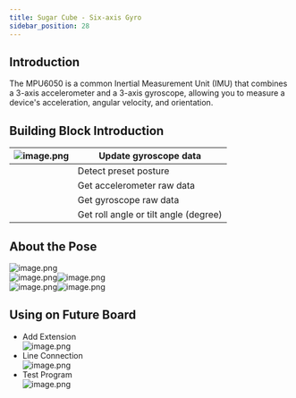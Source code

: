 ```yaml
---
title: Sugar Cube - Six-axis Gyro
sidebar_position: 28
---
```



## Introduction
The MPU6050 is a common Inertial Measurement Unit (IMU) that combines a 3-axis accelerometer and a 3-axis gyroscope, allowing you to measure a device's acceleration, angular velocity, and orientation.





## Building Block Introduction
| ![image.png](1697435210314-604596d3-b38f-4c52-96a2-d4175d6da21b.png) | Update gyroscope data |
| --- | --- |
|  | Detect preset posture |
|  | Get accelerometer raw data |
|  | Get gyroscope raw data |
|  | Get roll angle or tilt angle (degree) |





## About the Pose
![image.png](1697429033748-1b55a2af-d3db-4693-89c9-60262fe7f19e.png)<br />![image.png](1697429247800-a02b2f13-4482-4f21-b2ce-355a8db88a05.png)![image.png](1697429341836-4b675124-edc0-465b-9790-baab50fe824f.png)<br />![image.png](1697429461859-d0a7da24-1477-4d05-ab9f-8f8426a05840.png)![image.png](1697429472218-19ae6765-9b78-4f6e-8ac8-963ef82b66f4.png)





## Using on Future Board
- Add Extension<br />![image.png](1697426656536-8ea81180-8b39-4d5d-8d2f-7605c92a1970.png)
- Line Connection<br /> ![image.png](1697426964632-abf76ce0-029f-4e7b-89d6-cbdfc1217128.png)
- Test Program<br />![image.png](1697427573870-b24f8bf8-b3c2-437f-abef-2ac606938480.png)



